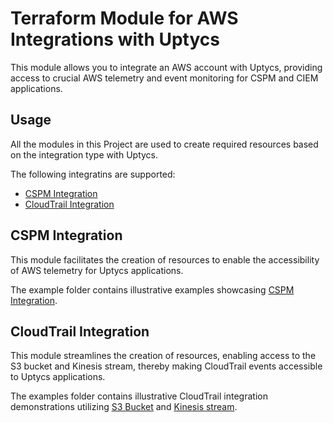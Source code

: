 # Terraform Module for AWS Integrations with Uptycs

This module allows you to integrate an AWS account with Uptycs, providing access to crucial AWS telemetry and event monitoring for CSPM and CIEM applications.

## Usage

All the modules in this Project are used to create required resources based on the integration type with Uptycs.

The following integratins are supported:

- [CSPM Integration](modules/cspm_integration)
- [CloudTrail Integration](modules/cloudtrail_integration)

## CSPM Integration

This module facilitates the creation of resources to enable the accessibility of AWS telemetry for Uptycs applications.

The example folder contains illustrative examples showcasing [CSPM Integration](examples/cspm_integration).

## CloudTrail Integration

This module streamlines the creation of resources, enabling access to the S3 bucket and Kinesis stream, thereby making CloudTrail events accessible to Uptycs applications.

The examples folder contains illustrative CloudTrail integration demonstrations utilizing [S3 Bucket](examples/cloudtrail_integration_s3) and [Kinesis stream](examples/cloudtrail_integration_kinesis).
